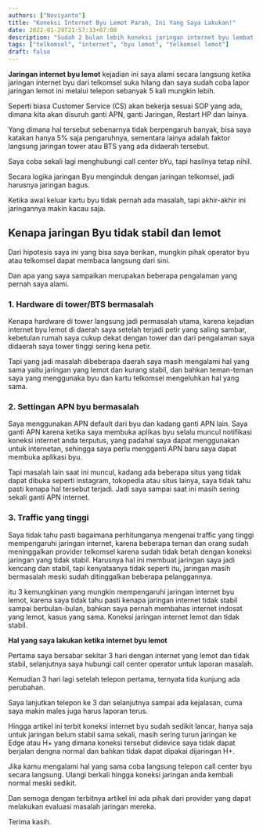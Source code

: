 ```yaml
---
authors: ["Noviyanto"]
title: "Koneksi Internet Byu Lemot Parah, Ini Yang Saya Lakukan!"
date: 2022-01-29T21:57:33+07:00
description: "Sudah 2 bulan lebih koneksi jaringan internet byu lembat, sinyal sering hilang dan ketika untuk bermain game suka lag"
tags: ["telkomsel", "internet", "byu lemot", "telkomsel lemot"]
draft: false
---
```


**Jaringan internet byu lemot** kejadian ini saya alami secara langsung ketika jaringan internet byu dari telkomsel suka hilang dan saya sudah coba lapor jaringan lemot ini melalui telepon sebanyak 5 kali mungkin lebih.

Seperti biasa Customer Service (CS) akan bekerja sesuai SOP yang ada, dimana kita akan disuruh ganti APN, ganti Jaringan, Restart HP dan lainya.

Yang dimana hal tersebut sebenarnya tidak berpengaruh banyak, bisa saya katakan hanya 5% saja pengaruhnya, sementara lainya adalah faktor langsung jaringan tower atau BTS yang ada didaerah tersebut.

Saya coba sekali lagi menghubungi call center bYu, tapi hasilnya tetap nihil.

Secara logika jaringan Byu menginduk dengan jaringan telkomsel, jadi harusnya jaringan bagus.

Ketika awal keluar kartu byu tidak pernah ada masalah, tapi akhir-akhir ini jaringannya makin kacau saja.

## Kenapa jaringan Byu tidak stabil dan lemot

Dari hipotesis saya ini yang bisa saya berikan, mungkin pihak operator byu atau telkomsel dapat membaca langsung dari sini.

Dan apa yang saya sampaikan merupakan beberapa pengalaman yang pernah saya alami.

### 1. Hardware di tower/BTS bermasalah

Kenapa hardware di tower langsung jadi permasalah utama, karena kejadian internet byu lemot di daerah saya setelah terjadi petir yang saling sambar, kebetulan rumah saya cukup dekat dengan tower dan dari pengalaman saya didaerah saya tower tinggi sering kena petir.

Tapi yang jadi masalah dibeberapa daerah saya masih mengalami hal yang sama yaitu jaringan yang lemot dan kurang stabil, dan bahkan teman-teman saya yang menggunaka byu dan kartu telkomsel mengeluhkan hal yang sama.

### 2. Settingan APN byu bermasalah

Saya menggunakan APN default dari byu dan kadang ganti APN lain. Saya ganti APN karena ketika saya membuka aplikas byu selalu muncul notifikasi koneksi internet anda terputus, yang padahal saya dapat menggunakan untuk internetan, sehingga saya perlu mengganti APN baru saya dapat membuka aplikasi byu.

Tapi masalah lain saat ini muncul, kadang ada beberapa situs yang tidak dapat dibuka seperti instagram, tokopedia atau situs lainya, saya tidak tahu pasti kenapa hal tersebut terjadi. Jadi saya sampai saat ini masih sering sekali ganti APN internet.

### 3. Traffic yang tinggi

Saya tidak tahu pasti bagaimana perhitunganya mengenai traffic yang tinggi mempengaruhi jaringan internet, karena beberapa teman dan orang sudah meninggalkan provider telkomsel karena sudah tidak betah dengan koneksi jaringan yang tidak stabil. Harusnya hal ini membuat jaringan saya jadi kencang dan stabil, tapi kenyataanya tidak seperti itu, jaringan masih bermasalah meski sudah ditinggalkan beberapa pelanggannya.

itu 3 kemungkinan yang mungkin mempengaruhi jaringan internet byu lemot, karena saya tidak tahu pasti kenapa jaringan internet tidak stabil sampai berbulan-bulan, bahkan saya pernah membahas internet indosat yang lemot, kasus yang sama. Koneksi jaringan internet lemot dan tidak stabil.

**Hal yang saya lakukan ketika internet byu lemot**

Pertama saya bersabar sekitar 3 hari dengan internet yang lemot dan tidak stabil, selanjutnya saya hubungi call center operator untuk laporan masalah.

Kemudian 3 hari lagi setelah telepon pertama, ternyata tida kunjung ada perubahan.

Saya lanjutkan telepon ke 3 dan selanjutnya sampai ada kejalasan, cuma saya makin males juga harus laporan terus.

Hingga artikel ini terbit koneksi internet byu sudah sedikit lancar, hanya saja untuk jaringan belum stabil sama sekali, masih sering turun jaringan ke Edge atau H+ yang dimana koneksi tersebut didevice saya tidak dapat berjalan dengna normal dan bahkan tidak dapat dipakai dijaringan H+.

Jika kamu mengalami hal yang sama coba langsung telepon call center byu secara langsung.
Ulangi berkali hingga koneksi jaringan anda kembali normal meski sedikit.

Dan semoga dengan terbitnya artikel ini ada pihak dari provider yang dapat melakukan evaluasi masalah jaringan mereka.

Terima kasih.
